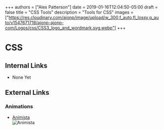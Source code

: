 +++
authors = ["Alex Patterson"]
date = 2019-01-16T12:04:50-05:00
draft = false
title = "CSS Tools"
description = "Tools for CSS"
images = ["https://res.cloudinary.com/ajonp/image/upload/w_300,f_auto,fl_lossy,q_auto/v1547671718/ajonp-ajonp-com/Logos/css/CSS3_logo_and_wordmark.svg.webp"]
+++

# CSS

## Internal Links
- None Yet

## External Links
### Animations
- [Animista](http://animista.net/)  
![Animista](https://res.cloudinary.com/ajonp/image/upload/w_500,f_auto,fl_lossy,q_auto/v1547671528/ajonp-ajonp-com/tools/dunjri2glxqvl22welzt.webp)